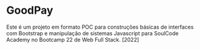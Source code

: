 # GoodPay
Este é um projeto em formato POC para construções básicas de interfaces com Bootstrap e manipulação de sistemas Javascript para SoulCode Academy no Bootcamp 22 de Web Full Stack. [2022]
